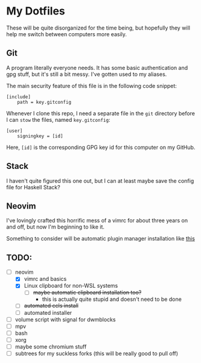 # My Dotfiles

These will be quite disorganized for the time being, but hopefully they
will help me switch between computers more easily.

## Git
A program literally everyone needs. It has some basic authentication
and gpg stuff, but it's still a bit messy. I've gotten used to my
aliases.

The main security feature of this file is in the following code
snippet:

```
[include]
	path = key.gitconfig
```

Whenever I clone this repo, I need a separate file in the `git`
directory before I can `stow` the files, named `key.gitconfig`:

```
[user]
	signingkey = [id]
```

Here, `[id]` is the corresponding GPG key id for this computer on my
GitHub.

## Stack
I haven't quite figured this one out, but I can at least maybe save the config
file for Haskell Stack?

## Neovim
I've lovingly crafted this horrific mess of a vimrc for about three years on
and off, but now I'm beginning to like it.

Something to consider will be automatic plugin manager installation like
[this](https://github.com/LukeSmithxyz/voidrice/blob/master/.config/nvim/init.vim)

## TODO:
- [ ] neovim
	- [x] vimrc and basics
	- [x] Linux clipboard for non-WSL systems
		- [ ] ~~maybe automatic clipboard installation too?~~
			- this is actually quite stupid and doesn't need to be done
	- [ ] ~~automated ccls install~~
	- [ ] automated installer
- [ ] volume script with signal for dwmblocks
- [ ] mpv
- [ ] bash
- [ ] xorg
- [ ] maybe some chromium stuff
- [ ] subtrees for my suckless forks (this will be really good to pull off)
